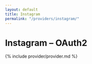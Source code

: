 ```yaml
---
layout: default
title: Instagram
permalink: "/providers/instagram/"
---
```

# Instagram – OAuth2

{% include provider/provider.md %}
